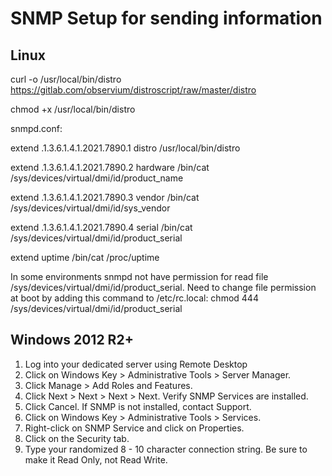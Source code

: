 # SNMP Setup for sending information

## Linux
curl -o /usr/local/bin/distro https://gitlab.com/observium/distroscript/raw/master/distro

chmod +x /usr/local/bin/distro

snmpd.conf:

extend .1.3.6.1.4.1.2021.7890.1 distro /usr/local/bin/distro

extend .1.3.6.1.4.1.2021.7890.2 hardware /bin/cat /sys/devices/virtual/dmi/id/product_name

extend .1.3.6.1.4.1.2021.7890.3 vendor   /bin/cat /sys/devices/virtual/dmi/id/sys_vendor

extend .1.3.6.1.4.1.2021.7890.4 serial   /bin/cat /sys/devices/virtual/dmi/id/product_serial

extend uptime /bin/cat /proc/uptime

In some environments snmpd not have permission for read file /sys/devices/virtual/dmi/id/product_serial. Need to change file permission at boot by adding this command to /etc/rc.local: chmod 444 /sys/devices/virtual/dmi/id/product_serial

## Windows 2012 R2+

1. Log into your dedicated server using Remote Desktop
2. Click on Windows Key > Administrative Tools > Server Manager.
3. Click Manage >  Add Roles and Features.
4. Click Next > Next > Next > Next. Verify SNMP Services are installed.
5. Click Cancel. If SNMP is not installed, contact Support.
6. Click on Windows Key > Administrative Tools > Services.
7. Right-click on SNMP Service and click on Properties.
8. Click on the Security tab. 
9. Type your randomized 8 - 10 character connection string. Be sure to make it Read Only, not Read Write.

